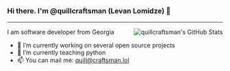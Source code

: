 ### Hi there. I'm @quillcraftsman (Levan Lomidze) 👋

<hr>

<a href="https://github.com/quillcraftsman">
<img align="right" src="https://github-readme-stats-one-bice.vercel.app/api?username=quillcraftsman&show_icons=true&include_all_commits=true&count_private=true&role=OWNER,ORGANIZATION_MEMBER,COLLABORATOR&layout=compact&custom_title=🐢%20GitHub%20Stats%20" alt="quillcraftsman's GitHub Stats"/>
</a>

I am software developer from Georgia
- 🔭 I’m currently working on several open source projects
- 🌱 I’m currently teaching python
- 📫 You can mail me: [quill@craftsman.lol](mailto:quill@craftsman.lol)

<!--
**quillcraftsman/quillcraftsman** is a ✨ _special_ ✨ repository because its `README.md` (this file) appears on your GitHub profile.

Here are some ideas to get you started:

- 🔭 I’m currently working on ...
- 🌱 I’m currently learning ...
- 👯 I’m looking to collaborate on ...
- 🤔 I’m looking for help with ...
- 💬 Ask me about ...
- 📫 How to reach me: ...
- 😄 Pronouns: ...
- ⚡ Fun fact: ...
-->


